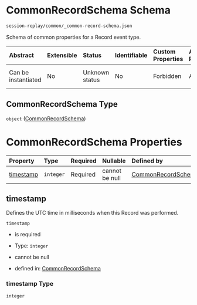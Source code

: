 # CommonRecordSchema Schema

```txt
session-replay/common/_common-record-schema.json
```

Schema of common properties for a Record event type.

| Abstract            | Extensible | Status         | Identifiable | Custom Properties | Additional Properties | Access Restrictions | Defined In                                                                                                    |
| :------------------ | :--------- | :------------- | :----------- | :---------------- | :-------------------- | :------------------ | :------------------------------------------------------------------------------------------------------------ |
| Can be instantiated | No         | Unknown status | No           | Forbidden         | Allowed               | none                | [\_common-record-schema.json](../out/session-replay/common/_common-record-schema.json "open original schema") |

## CommonRecordSchema Type

`object` ([CommonRecordSchema](_common-record-schema.md))

# CommonRecordSchema Properties

| Property                | Type      | Required | Nullable       | Defined by                                                                                                                                   |
| :---------------------- | :-------- | :------- | :------------- | :------------------------------------------------------------------------------------------------------------------------------------------- |
| [timestamp](#timestamp) | `integer` | Required | cannot be null | [CommonRecordSchema](_common-record-schema-properties-timestamp.md "session-replay/common/_common-record-schema.json#/properties/timestamp") |

## timestamp

Defines the UTC time in milliseconds when this Record was performed.

`timestamp`

* is required

* Type: `integer`

* cannot be null

* defined in: [CommonRecordSchema](_common-record-schema-properties-timestamp.md "session-replay/common/_common-record-schema.json#/properties/timestamp")

### timestamp Type

`integer`
